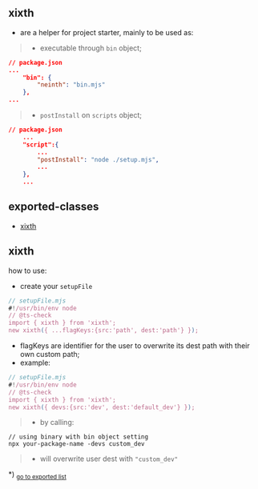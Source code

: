 ## xixth
- are a helper for project starter, mainly to be used as:
>- executable through `bin` object;
```json
// package.json
...
	"bin": {
		"neinth": "bin.mjs"
	},
...
```
>- `postInstall` on `scripts` object;
```json
// package.json
	...
	"script":{
		...
		"postInstall": "node ./setup.mjs",
		...
	},
	...
```
## exported-classes
- [xixth](#xixth)
<h2 id="xixth">xixth</h2>

how to use:- create your `setupFile````js// setupFile.mjs#!/usr/bin/env node// @ts-checkimport { xixth } from 'xixth';new xixth({ ...flagKeys:{src:'path', dest:'path'} });```- flagKeys are identifier for the user to overwrite its dest path with their own custom path;- example:```js// setupFile.mjs#!/usr/bin/env node// @ts-checkimport { xixth } from 'xixth';new xixth({ devs:{src:'dev', dest:'default_dev'} });```>- by calling:```shell// using binary with bin object settingnpx your-package-name -devs custom_dev```>- will overwrite user dest with `"custom_dev"`

*) <sub>[go to exported list](#exported-classes)</sub>

